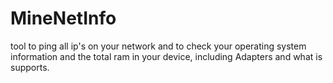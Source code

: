 # MineNetInfo
tool to ping all ip's on your network and to check your operating system information and the total ram in your device, including Adapters and what is supports.
